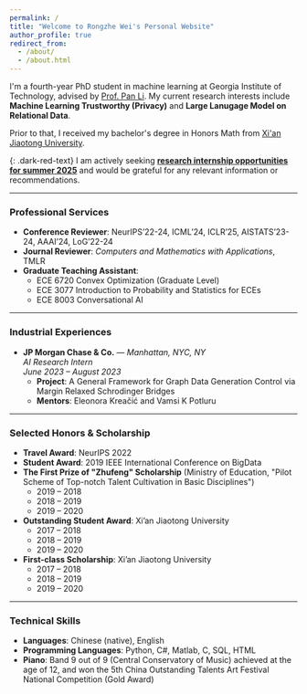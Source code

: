 ```yaml
---
permalink: /
title: "Welcome to Rongzhe Wei's Personal Website"
author_profile: true
redirect_from: 
  - /about/
  - /about.html
---
```


I'm a fourth-year PhD student in machine learning at Georgia Institute of Technology, advised by [Prof. Pan Li](https://sites.google.com/view/panli-purdue/home). My current research interests include **Machine Learning Trustworthy (Privacy)** and **Large Lanugage Model on Relational Data**.

Prior to that, I received my bachelor's degree in Honors Math from [Xi'an Jiaotong University](https://www.xjtu.edu.cn/).

{: .dark-red-text}
I am actively seeking <b><u>research internship opportunities for summer 2025</u></b> and would be grateful for any relevant information or recommendations.

---

### Professional Services
- **Conference Reviewer**: NeurIPS’22-24, ICML’24, ICLR’25, AISTATS’23-24, AAAI’24, LoG’22-24  
- **Journal Reviewer**: *Computers and Mathematics with Applications*, TMLR  
- **Graduate Teaching Assistant**:  
  - ECE 6720 Convex Optimization (Graduate Level)  
  - ECE 3077 Introduction to Probability and Statistics for ECEs  
  - ECE 8003 Conversational AI  

---

### Industrial Experiences
- **JP Morgan Chase & Co.** — *Manhattan, NYC, NY*  
  *AI Research Intern*  
  *June 2023 – August 2023*  
  - **Project**: A General Framework for Graph Data Generation Control via Margin Relaxed Schrodinger Bridges  
  - **Mentors**: Eleonora Kreačić and Vamsi K Potluru  

---

### Selected Honors & Scholarship
- **Travel Award**: NeurIPS 2022  
- **Student Award**: 2019 IEEE International Conference on BigData  
- **The First Prize of "Zhufeng" Scholarship** (Ministry of Education, "Pilot Scheme of Top-notch Talent Cultivation in Basic Disciplines")  
  - 2019 – 2018  
  - 2018 – 2019  
  - 2019 – 2020  
- **Outstanding Student Award**: Xi’an Jiaotong University  
  - 2017 – 2018  
  - 2018 – 2019  
  - 2019 – 2020  
- **First-class Scholarship**: Xi’an Jiaotong University  
  - 2017 – 2018  
  - 2018 – 2019  
  - 2019 – 2020  

---

### Technical Skills
- **Languages**: Chinese (native), English  
- **Programming Languages**: Python, C#, Matlab, C, SQL, HTML  
- **Piano**: Band 9 out of 9 (Central Conservatory of Music) achieved at the age of 12, and won the 5th China Outstanding Talents Art Festival National Competition (Gold Award)  
